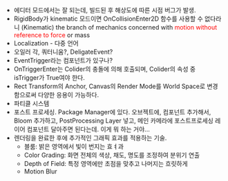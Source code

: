- 에디터 모드에서는 잘 되는데, 빌드된 후 해상도에 따른 시점 버그가 발생. 
- RigidBody가 kinematic 모드이면 OnCollisionEnter2D 함수를 사용할 수 없다라니
	(Kinematic) the branch of mechanics concerned with <font color="#ff0000">motion without reference to force</font> or mass
- Localization - 다중 언어
- 오일러 각, 쿼터니움?, DeligateEvent?
- EventTrigger라는 컴포넌트가 있구나?
- OnTriggerEnter는 Colider의 충돌에 의해 호출되며, Colider의 속성 중 isTrigger가 True여야 한다.
- Rect Transform의 Anchor, Canvas의 Render Mode를 World Space로 변경함으로써 다양한 응용이 가능하다.
- 파티클 시스템
- 포스트 프로세싱. Package Manager에 있다. 오브젝트에, 컴포넌트 추가해서, Bloom 추가하고, PostProcessing Layer 넣고, 메인 카메라에 포스트프로세싱 레이어 컴포넌트 달아주면 된다는데. 이게 뭐 하는 거야...
- 렌더링을 완료한 후에 추가적인 그래픽 효과를 적용하는 기술. 
	- 블룸: 밝은 영역에서 빛이 번지는 효ㅕ과
	- Color Grading: 화면 전체의 색상, 채도, 명도를 조정하여 분위기 연출
	- Depth of Field: 특정 영역에만 초점을 맞추고 나머지는 흐릿하게
	- Motion Blur